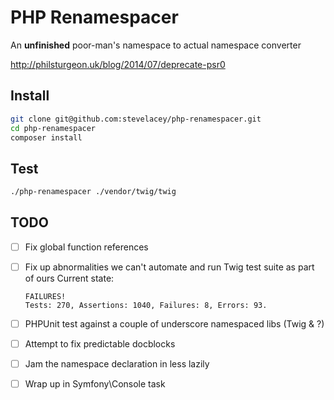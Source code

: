 PHP Renamespacer
================

An **unfinished** poor-man's namespace to actual namespace converter

http://philsturgeon.uk/blog/2014/07/deprecate-psr0

Install
-------

```sh
git clone git@github.com:stevelacey/php-renamespacer.git
cd php-renamespacer
composer install
```

Test
----

```sh
./php-renamespacer ./vendor/twig/twig
```

TODO
----

- [ ] Fix global function references
- [ ] Fix up abnormalities we can't automate and run Twig test suite as part of ours
    Current state:

    ```
    FAILURES!
    Tests: 270, Assertions: 1040, Failures: 8, Errors: 93.
    ```
- [ ] PHPUnit test against a couple of underscore namespaced libs (Twig & ?)
- [ ] Attempt to fix predictable docblocks
- [ ] Jam the namespace declaration in less lazily
- [ ] Wrap up in Symfony\Console task
